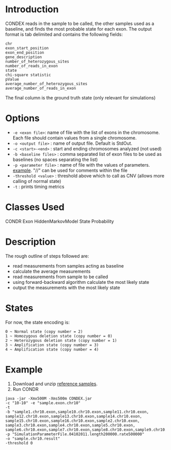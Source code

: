 # Introduction #
CONDEX reads in the sample to be called, the other samples used as a baseline, and finds the most probable state for each exon. The output format is tab delimited and contains the following fields:
```
chr 
exon_start_position 
exon_end_position 
gene_description 
number_of_heterozygous_sites 
number_of_reads_in_exon 
state
chi-square statistic
pValue
average_number_of_heterozygous_sites
average_number_of_reads_in_exon 
```
The final column is the ground truth state (only relevant for simulations)

# Options #
  * `-e <exon file>`: name of file with the list of exons in the chromosome. Each file should contain values from a single chromosome.
  * `-o <output file>` : name of output file. Default is StdOut.
  * `-c <start>-<end>` : start and ending chromosomes analyzed (not used)
  * `-b <baseline files>` : comma separated list of exon files to be used as baselines (no spaces separating the list)
  * `-p <parameter file>` : name of file with the values of parameters. [example](http://code.google.com/p/condr/downloads/detail?name=SimulationParameterFile.04102011.length200000.rate500000&can=2&q=). "//" can be used for comments within the file
  * `-threshold <value>` : threshold above which to call as CNV (allows more calling of normal state)
  * `-t` : prints timing metrics

# Classes Used #
CONDR
Exon
HiddenMarkovModel
State
Probability

# Description #
The rough outline of steps followed are:
  * read measurements from samples acting as baseline
  * calculate the average measurements
  * read measurements from sample to be called
  * using forward-backward algorithm calculate the most likely state
  * output the measurements with the most likely state

# States #
For now, the state encoding is:
```
0 ~ Normal state (copy number = 2)
1 ~ Homozygous deletion state (copy number = 0)
2 ~ Heterozygous deletion state (copy number = 1)
3 ~ Amplification state (copy number = 3)
4 ~ Amplification state (copy number = 4)
```

# Example #
  1. Download and unzip [reference samples](http://code.google.com/p/condr/downloads/detail?name=referenceSamples.zip&can=2&q=).
  1. Run CONDR
```
java -jar -Xmx500M -Xms500m CONDEX.jar 
-c "10-10" -e "sample.exon.chr10" 
-t 
-b "sample1.chr10.exon,sample10.chr10.exon,sample11.chr10.exon,
sample12.chr10.exon,sample13.chr10.exon,sample14.chr10.exon,
sample15.chr10.exon,sample16.chr10.exon,sample2.chr10.exon,
sample3.chr10.exon,sample4.chr10.exon,sample5.chr10.exon,
sample6.chr10.exon,sample7.chr10.exon,sample8.chr10.exon,sample9.chr10.exon" 
-p "SimulationParameterFile.04102011.length200000.rate500000" 
-o "sample.chr10.result" 
-threshold 0
```